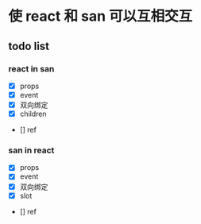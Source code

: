 # 使 react 和 san 可以互相交互

## todo list

### react in san

- [x] props
- [x] event
- [x] 双向绑定
- [x] children
- [] ref

### san in react

- [x] props
- [x] event
- [x] 双向绑定
- [x] slot
- [] ref
